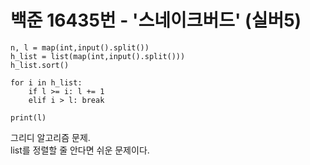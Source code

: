 # 백준 16435번 - '스네이크버드' (실버5)

```
n, l = map(int,input().split())
h_list = list(map(int,input().split()))
h_list.sort()

for i in h_list:
    if l >= i: l += 1
    elif i > l: break

print(l)
```

그리디 알고리즘 문제.  
list를 정렬할 줄 안다면 쉬운 문제이다.  
